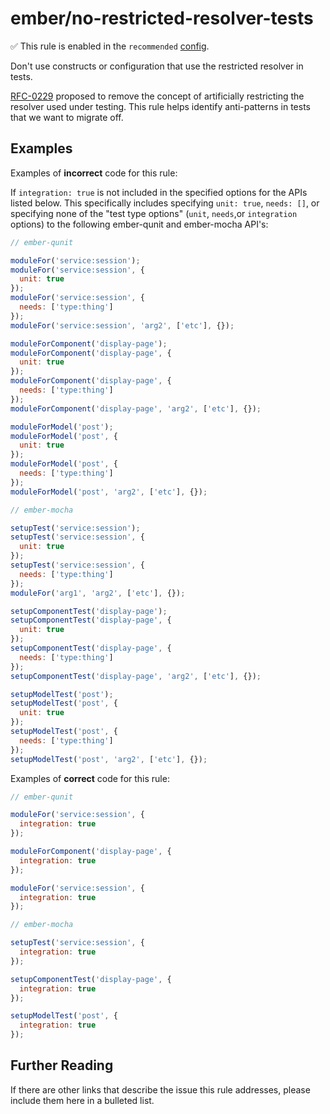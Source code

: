 # ember/no-restricted-resolver-tests

✅ This rule is enabled in the `recommended` [config](https://github.com/ember-cli/eslint-plugin-ember#-configurations).

<!-- end auto-generated rule header -->

Don't use constructs or configuration that use the restricted resolver in tests.

[RFC-0229](https://github.com/emberjs/rfcs/blob/master/text/0229-deprecate-testing-restricted-resolver.md)
proposed to remove the concept of artificially restricting the resolver used under testing. This rule helps
identify anti-patterns in tests that we want to migrate off.

## Examples

Examples of **incorrect** code for this rule:

If `integration: true` is not included in the specified options for the APIs listed below. This specifically includes specifying `unit: true`, `needs: []`, or specifying none of the "test type options" (`unit`, `needs`,or `integration` options) to the following ember-qunit and ember-mocha API's:

```js
// ember-qunit

moduleFor('service:session');
moduleFor('service:session', {
  unit: true
});
moduleFor('service:session', {
  needs: ['type:thing']
});
moduleFor('service:session', 'arg2', ['etc'], {});

moduleForComponent('display-page');
moduleForComponent('display-page', {
  unit: true
});
moduleForComponent('display-page', {
  needs: ['type:thing']
});
moduleForComponent('display-page', 'arg2', ['etc'], {});

moduleForModel('post');
moduleForModel('post', {
  unit: true
});
moduleForModel('post', {
  needs: ['type:thing']
});
moduleForModel('post', 'arg2', ['etc'], {});
```

```js
// ember-mocha

setupTest('service:session');
setupTest('service:session', {
  unit: true
});
setupTest('service:session', {
  needs: ['type:thing']
});
moduleFor('arg1', 'arg2', ['etc'], {});

setupComponentTest('display-page');
setupComponentTest('display-page', {
  unit: true
});
setupComponentTest('display-page', {
  needs: ['type:thing']
});
setupComponentTest('display-page', 'arg2', ['etc'], {});

setupModelTest('post');
setupModelTest('post', {
  unit: true
});
setupModelTest('post', {
  needs: ['type:thing']
});
setupModelTest('post', 'arg2', ['etc'], {});
```

Examples of **correct** code for this rule:

```js
// ember-qunit

moduleFor('service:session', {
  integration: true
});

moduleForComponent('display-page', {
  integration: true
});

moduleFor('service:session', {
  integration: true
});
```

```js
// ember-mocha

setupTest('service:session', {
  integration: true
});

setupComponentTest('display-page', {
  integration: true
});

setupModelTest('post', {
  integration: true
});
```

## Further Reading

If there are other links that describe the issue this rule addresses, please include them here in a bulleted list.

